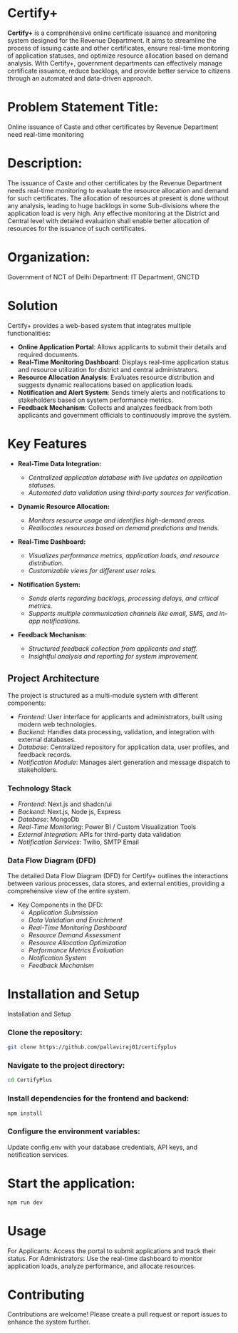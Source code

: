 # Certify+ 
**Certify+** is a comprehensive online certificate issuance and monitoring system designed for the Revenue Department.
It aims to streamline the process of issuing caste and other certificates, ensure real-time monitoring of application statuses, and optimize resource allocation based on demand analysis. 
With Certify+, government departments can effectively manage certificate issuance, reduce backlogs, and provide better service to citizens through an automated and data-driven approach.

# Problem Statement Title:
Online issuance of Caste and other certificates by Revenue Department need real-time monitoring

# Description:
The issuance of Caste and other certificates by the Revenue Department needs real-time monitoring to evaluate the resource allocation and demand for such certificates. The allocation of resources at present is done without any analysis, leading to huge backlogs in some Sub-divisions where the application load is very high. Any effective monitoring at the District and Central level with detailed evaluation shall enable better allocation of resources for the issuance of such certificates.

# Organization:
Government of NCT of Delhi
Department:
IT Department, GNCTD

# Solution
Certify+ provides a web-based system that integrates multiple functionalities:

- **Online Application Portal**:   Allows applicants to submit their details and required documents.
- **Real-Time Monitoring Dashboard**:   Displays real-time application status and resource utilization for district and central administrators.
- **Resource Allocation Analysis**:   Evaluates resource distribution and suggests dynamic reallocations based on application loads.
- **Notification and Alert System**:   Sends timely alerts and notifications to stakeholders based on system performance metrics.
- **Feedback Mechanism**:   Collects and analyzes feedback from both applicants and government officials to continuously improve the system.

# Key Features
- **Real-Time Data Integration:**

  * *Centralized application database with live updates on application statuses.*
  * *Automated data validation using third-party sources for verification.*

- **Dynamic Resource Allocation:**

   * *Monitors resource usage and identifies high-demand areas.*
   * *Reallocates resources based on demand predictions and trends.*

- **Real-Time Dashboard:**

  * *Visualizes performance metrics, application loads, and resource distribution.*
  * *Customizable views for different user roles.*
- **Notification System:**

  * *Sends alerts regarding backlogs, processing delays, and critical metrics.*
  * *Supports multiple communication channels like email, SMS, and in-app notifications.*

- **Feedback Mechanism:**

  * *Structured feedback collection from applicants and staff.*
  * *Insightful analysis and reporting for system improvement.*
  
## Project Architecture
  The project is structured as a multi-module system with different components:
 
* *Frontend*: User interface for applicants and administrators, built using modern web technologies.
* *Backend*: Handles data processing, validation, and integration with external databases.
* *Database*: Centralized repository for application data, user profiles, and feedback records.
* *Notification Module*: Manages alert generation and message dispatch to stakeholders.

### Technology Stack

* *Frontend*: Next.js and shadcn/ui
* *Backend*: Next.js, Node js, Express
* *Database*: MongoDb
* *Real-Time Monitoring*: Power BI / Custom Visualization Tools
* *External Integration*: APIs for third-party data validation
* *Notification Services*: Twilio, SMTP Email

### Data Flow Diagram (DFD)

The detailed Data Flow Diagram (DFD) for Certify+ outlines the interactions between various processes, data stores, and external entities, providing a comprehensive view of the entire system.

* Key Components in the DFD:
  * *Application Submission*
  * *Data Validation and Enrichment*
  * *Real-Time Monitoring Dashboard*
  * *Resource Demand Assessment*
  * *Resource Allocation Optimization*
  * *Performance Metrics Evaluation*
  * *Notification System*
  * *Feedback Mechanism*

# Installation and Setup

Installation and Setup
### Clone the repository:

```bash
git clone https://github.com/pallaviraj01/certifyplus
```
### Navigate to the project directory:

```bash
cd CertifyPlus
```
### Install dependencies for the frontend and backend:

```bash
npm install
```
### Configure the environment variables:

Update config.env with your database credentials, API keys, and notification services.

# Start the application: 

```bash
npm run dev
```
# Usage
For Applicants: Access the portal to submit applications and track their status.
For Administrators: Use the real-time dashboard to monitor application loads, analyze performance, and allocate resources.
# Contributing
Contributions are welcome! Please create a pull request or report issues to enhance the system further.

